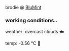 brodie @ [BluMint](https://www.linkedin.com/company/blumint-io/)

<!--weather_start-->
### working conditions..

weather: overcast clouds ☁️

temp: -0.56 °C 🧥

<!--weather_end-->
